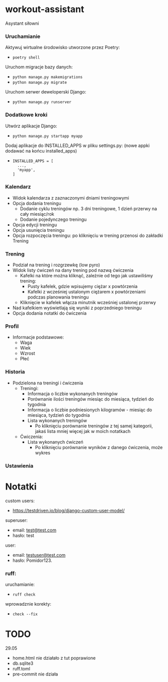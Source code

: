 # workout-assistant
Asystant siłowni 

### Uruchamianie
Aktywuj wirtualne środowisko utworzone przez Poetry:
- `poetry shell`

Uruchom migracje bazy danych:
- `python manage.py makemigrations`
- `python manage.py migrate` 

Uruchom serwer deweloperski Django:
- `python manage.py runserver`

### Dodatkowe kroki

Utwórz aplikacje Django:
- `python manage.py startapp myapp`

Dodaj aplikacje do INSTALLED_APPS w pliku settings.py:
(nowe appki dodawać na końcu installed_apps)
- ```
  INSTALLED_APPS = [
    ...,
    'myapp',
  ]
  ```


### Kalendarz
- Widok kalendarza z zaznaczonymi dniami treningowymi
- Opcja dodania treningu
  - Dodanie cyklu treningów np. 3 dni treningowe, 1 dzień przerwy na cały miesiąc/rok
  - Dodanie pojedynczego treningu
- Opcja edycji treningu
- Opcja usunięcia treningu
- Opcja rozpoczęcia treningu: po kliknięciu w trening przenosi do zakładki Trening

### Trening
- Podział na trening i rozgrzewkę (low pyro)
- Widok listy ćwiczeń na dany trening pod nazwą ćwiczenia
  - Kafelki na które można kliknąć, zależnie od tego jak ustawiliśmy trening:
    - Pusty kafelek, gdzie wpisujemy ciężar x powtórzenia
    - Kafelki z wcześniej ustalonym ciężarem x powtórzeniami podczas planowania treningu
  - Kliknięcie w kafelek włącza minutnik wcześniej ustalonej przerwy
- Nad kafelkiem wyświetlają się wyniki z poprzedniego treningu
- Opcja dodania notatki do ćwiczenia

### Profil
- Informacje podstawowe:
  - Waga
  - Wiek
  - Wzrost
  - Płeć

### Historia
- Podzielona na treningi i ćwiczenia
  - Treningi:
    - Informacja o liczbie wykonanych treningów
    - Porównanie ilości treningów miesiąc do miesiąca, tydzień do tygodnia
    - Informacja o liczbie podniesionych kilogramów - miesiąc do miesiąca, tydzień do tygodnia
    - Lista wykonanych treningów
      - Po kliknięciu porównanie treningów z tej samej kategorii, jakaś lista mniej więcej jak w moich notatkach
  - Ćwiczenia:
    - Lista wykonanych ćwiczeń
      - Po kliknięciu porównanie wyników z danego ćwiczenia, może wykres

### Ustawienia


# Notatki

custom users:
- https://testdriven.io/blog/django-custom-user-model/

superuser:
- email: test@test.com
- hasło: test

user:
- email: testuser@test.com
- hasło: Pomidor123.

### ruff:
uruchamianie:
- `ruff check`

wprowadznie korekty:
- `check --fix`


# TODO

29.05
- home.html nie działało z tut poprawione 
- db.sqlite3 
- ruff.toml
- pre-commit nie działa